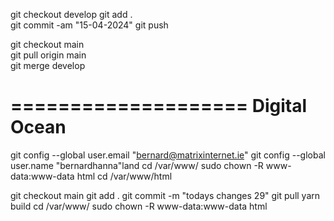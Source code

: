 git checkout develop
git add .           
git commit -am "15-04-2024"
git push

git checkout main   
git pull origin main        
git merge develop

====================
Digital Ocean
====================

git config --global user.email "bernard@matrixinternet.ie"
git config --global user.name "bernardhanna"land
cd /var/www/
sudo chown -R www-data:www-data html
cd /var/www/html

git checkout main
git add .
git commit -m "todays changes 29"
git pull
yarn build
cd /var/www/
sudo chown -R www-data:www-data html
